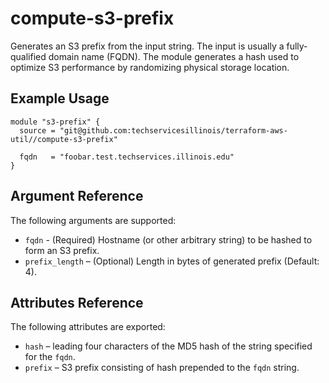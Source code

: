 # compute-s3-prefix

Generates an S3 prefix from the input string. The input is usually a
fully-qualified domain name (FQDN). The module generates a hash used
to optimize S3 performance by randomizing physical storage location.

Example Usage
-----------------

```hcl
module "s3-prefix" {
  source = "git@github.com:techservicesillinois/terraform-aws-util//compute-s3-prefix"

  fqdn   = "foobar.test.techservices.illinois.edu"
}
```

Argument Reference
-----------------

The following arguments are supported:

* `fqdn` - (Required) Hostname (or other arbitrary string) to be hashed to form an S3 prefix.
* `prefix_length` – (Optional) Length in bytes of generated prefix (Default: 4).

Attributes Reference
--------------------

The following attributes are exported:

* `hash` – leading four characters of the MD5 hash of the string specified for the `fqdn`.
* `prefix` – S3 prefix consisting of hash prepended to the `fqdn` string.

